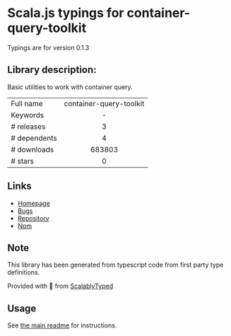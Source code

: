
# Scala.js typings for container-query-toolkit

Typings are for version 0.1.3

## Library description:
Basic utilities to work with container query.

|                    |                 |
| ------------------ | :-------------: |
| Full name          | container-query-toolkit |
| Keywords           | - |
| # releases         | 3 |
| # dependents       | 4 |
| # downloads        | 683803 |
| # stars            | 0 |

## Links
- [Homepage](https://github.com/d6u/container-query-toolkit#readme)
- [Bugs](https://github.com/d6u/container-query-toolkit/issues)
- [Repository](https://github.com/d6u/container-query-toolkit)
- [Npm](https://www.npmjs.com/package/container-query-toolkit)
    


## Note
This library has been generated from typescript code from first party type definitions.

Provided with :purple_heart: from [ScalablyTyped](https://github.com/oyvindberg/ScalablyTyped)

## Usage
See [the main readme](../../readme.md) for instructions.


